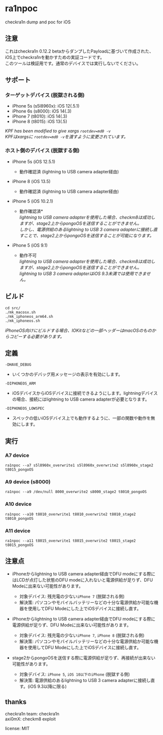 # ra1npoc  
checkra1n dump and poc for iOS  

## 注意  
これはcheckra1n 0.12.2 betaからダンプしたPayloadに基づいて作成された、iOS上でcheckra1nを動かすための実証コードです。  
このツールは検証用です。通常のデバイスでは実行しないでください。  


## サポート  
### ターゲットデバイス (脱獄される側)  
- iPhone 5s (s5l8960x): iOS 12(.5.1)  
- iPhone 6s (s8000): iOS 14(.3)  
- iPhone 7 (t8010): iOS 14(.3)  
- iPhone 8 (t8015): iOS 13(.5)  

*KPF has been modified to give xargs `rootdev=md0 -v`*  
*KPFはxargsに `rootdev=md0 -v`を渡すように変更されています。*  


### ホスト側のデバイス (脱獄する側)  
- iPhone 5s (iOS 12.5.1)  
    - 動作確認済 (lightning to USB camera adapter経由)  

- iPhone 8 (iOS 13.5)
    - 動作確認済 (lightning to USB camera adapter経由)  

- iPhone 5 (iOS 10.2.1)  
    - 動作確認済*  
    *lightning to USB camera adapterを使用した場合、checkm8は成功しますが、stage2上からpongoOSを送信することができません。*  
    *しかし、電源供給のあるlightning to USB 3 camera adapterに接続し直すことで、stage2上からpongoOSを送信することが可能になります。*  

- iPhone 5 (iOS 9.1)  
    - 動作不可  
    *lightning to USB camera adapterを使用した場合、checkm8は成功しますが、stage2上からpongoOSを送信することができません。*  
    *lightning to USB 3 camera adapterはiOS 9.3未満では使用できません。*  


## ビルド  
```
cd src/  
./mk_macosx.sh  
./mk_iphoneos_arm64.sh  
./mk_iphoneos.sh  
```
*iPhoneOS向けにビルドする場合、IOKitなどの一部ヘッダーはmacOSのものからコピーする必要があります。*  


## 定義  
`-DHAVE_DEBUG`  
- いくつかのデバッグ用メッセージの表示を有効にします。  

`-DIPHONEOS_ARM`  
- iOSデバイスからiOSデバイスに接続できるようにします。lightningデバイスの場合、接続にはlightning to USB camera adapterが必要となります。  

`-DIPHONEOS_LOWSPEC`  
- スペックの低いiOSデバイス上でも動作するように、一部の関数や動作を無効にします。  


## 実行  
### A7 device  
```
ra1npoc --a7 s5l8960x_overwrite1 s5l8960x_overwrite2 s5l8960x_stage2 t8015_pongoOS  
```

### A9 device (s8000)  
```
ra1npoc --a9 /dev/null 8000_overwrite2 s8000_stage2 t8010_pongoOS  
```

### A10 device  
```
ra1npoc --a10 t8010_overwrite1 t8010_overwrite2 t8010_stage2 t8010_pongoOS  
```

### A11 device  
```
ra1npoc --a11 t8015_overwrite1 t8015_overwrite2 t8015_stage2 t8015_pongoOS  
```


## 注意点
- iPhoneからlightning to USB camera adapter経由でDFU modeにする際にはLCDが点灯した状態のDFU modeに入れないと電源供給が足りず、DFU Modeに出来ない可能性があります。  
    - 対象デバイス: 残充電の少ない`iPhone 7` (脱獄される側)  
    - 解決策: パソコンやモバイルバッテリーなどの十分な電源供給か可能な機器を使用してDFU Modeにした上でiOSデバイスに接続し直す。  

- iPhoneからlightning to USB camera adapter経由でDFU modeにする際に電源供給が足りず、DFU Modeに出来ない可能性があります。  
    - 対象デバイス: 残充電の少ない`iPhone 7`, `iPhone 8` (脱獄される側)  
    - 解決策: パソコンやモバイルバッテリーなどの十分な電源供給か可能な機器を使用してDFU Modeにした上でiOSデバイスに接続し直す。  

- stage2からpongoOSを送信する際に電源供給が足りず、再接続が出来ない可能性があります。  
    - 対象デバイス: `iPhone 5`, `iOS 10以下のiPhone` (脱獄する側)  
    - 解決策: 電源供給のあるlightning to USB 3 camera adapterに接続し直す。(iOS 9.3以降に限る)  


## thanks  
checkra1n team: checkra1n  
axi0mX: checkm8 exploit  


license: MIT  

